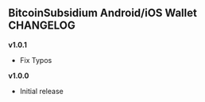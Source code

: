 **BitcoinSubsidium Android/iOS Wallet CHANGELOG**
-------------------------

**v1.0.1**

* Fix Typos

**v1.0.0**

* Initial release
